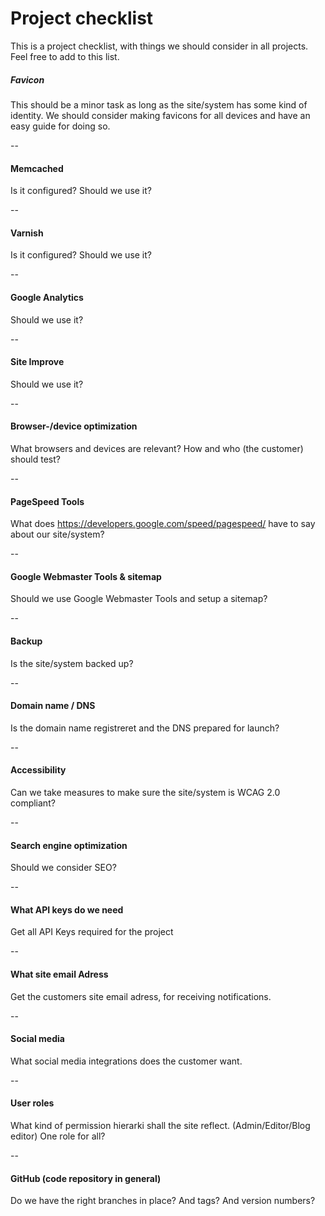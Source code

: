 # Project checklist

This is a project checklist, with things we should consider in all projects. Feel free to add to this list.

##### Favicon
This should be a minor task as long as the site/system has some kind of identity. We should consider making favicons for all devices and have an easy guide for doing so.

--

#### Memcached
Is it configured? Should we use it?

--

#### Varnish
Is it configured? Should we use it?

--

#### Google Analytics
Should we use it?

--

#### Site Improve
Should we use it?

--

#### Browser-/device optimization
What browsers and devices are relevant? How and who (the customer) should test?

--

#### PageSpeed Tools
What does https://developers.google.com/speed/pagespeed/ have to say about our site/system?

--

#### Google Webmaster Tools & sitemap
Should we use Google Webmaster Tools and setup a sitemap?

--

#### Backup
Is the site/system backed up?

--

#### Domain name / DNS
Is the domain name registreret and the DNS prepared for launch?

--

#### Accessibility
Can we take measures to make sure the site/system is WCAG 2.0 compliant?

--

#### Search engine optimization
Should we consider SEO?

--

#### What API keys do we need
Get all API Keys required for the project

--

#### What site email Adress
Get the customers site email adress, for receiving notifications.

--

#### Social media
What social media integrations does the customer want.

--

#### User roles
What kind of permission hierarki shall the site reflect. (Admin/Editor/Blog editor) One role for all?

--

#### GitHub (code repository in general)
Do we have the right branches in place? And tags? And version numbers?

